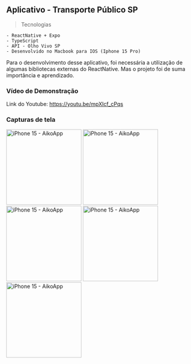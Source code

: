 ## Aplicativo - Transporte Público SP

> Tecnologias

    - ReactNative + Expo
    - TypeScript
    - API - Olho Vivo SP
    - Desenvolvido no Macbook para IOS (Iphone 15 Pro)

Para o desenvolvimento desse aplicativo, foi necessária a utilização de algumas bibliotecas externas do ReactNative. Mas o projeto foi de suma importância e aprendizado.

### Vídeo de Demonstração

Link do Youtube: https://youtu.be/mpXIcf_cPqs

### Capturas de tela
<img width="200" alt="iPhone 15 - AikoApp" src="https://github.com/user-attachments/assets/58f0b05b-0ff3-4d3e-8a3e-988c8ba4f7ad">
<img width="200" alt="iPhone 15 - AikoApp" src="https://github.com/user-attachments/assets/9811405a-aabe-40da-9158-285fb3310f49">
<img width="200" alt="iPhone 15 - AikoApp" src="https://github.com/user-attachments/assets/91c44b91-d92c-49f2-a0f4-e01f8fd2c2ca">
<img width="200" alt="iPhone 15 - AikoApp" src="https://github.com/user-attachments/assets/59044896-fd64-4436-b1ca-1c5e356de3be">
<img width="200" alt="iPhone 15 - AikoApp" src="https://github.com/user-attachments/assets/cbc08fd3-e872-4b00-bb85-689685bcf172">
